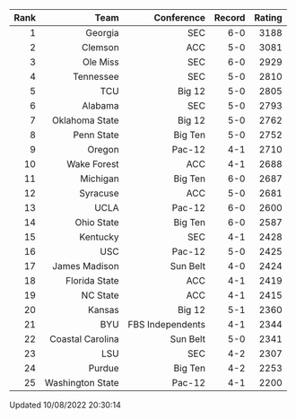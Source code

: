 | Rank  | Team                 | Conference           | Record   | Rating |
| ---:  | ---:                 | ---:                 | ---:     | ---:   |
| 1     | Georgia              | SEC                  | 6-0      | 3188   |
| 2     | Clemson              | ACC                  | 5-0      | 3081   |
| 3     | Ole Miss             | SEC                  | 6-0      | 2929   |
| 4     | Tennessee            | SEC                  | 5-0      | 2810   |
| 5     | TCU                  | Big 12               | 5-0      | 2805   |
| 6     | Alabama              | SEC                  | 5-0      | 2793   |
| 7     | Oklahoma State       | Big 12               | 5-0      | 2762   |
| 8     | Penn State           | Big Ten              | 5-0      | 2752   |
| 9     | Oregon               | Pac-12               | 4-1      | 2710   |
| 10    | Wake Forest          | ACC                  | 4-1      | 2688   |
| 11    | Michigan             | Big Ten              | 6-0      | 2687   |
| 12    | Syracuse             | ACC                  | 5-0      | 2681   |
| 13    | UCLA                 | Pac-12               | 6-0      | 2600   |
| 14    | Ohio State           | Big Ten              | 6-0      | 2587   |
| 15    | Kentucky             | SEC                  | 4-1      | 2428   |
| 16    | USC                  | Pac-12               | 5-0      | 2425   |
| 17    | James Madison        | Sun Belt             | 4-0      | 2424   |
| 18    | Florida State        | ACC                  | 4-1      | 2419   |
| 19    | NC State             | ACC                  | 4-1      | 2415   |
| 20    | Kansas               | Big 12               | 5-1      | 2360   |
| 21    | BYU                  | FBS Independents     | 4-1      | 2344   |
| 22    | Coastal Carolina     | Sun Belt             | 5-0      | 2341   |
| 23    | LSU                  | SEC                  | 4-2      | 2307   |
| 24    | Purdue               | Big Ten              | 4-2      | 2253   |
| 25    | Washington State     | Pac-12               | 4-1      | 2200   |

Updated 10/08/2022 20:30:14

